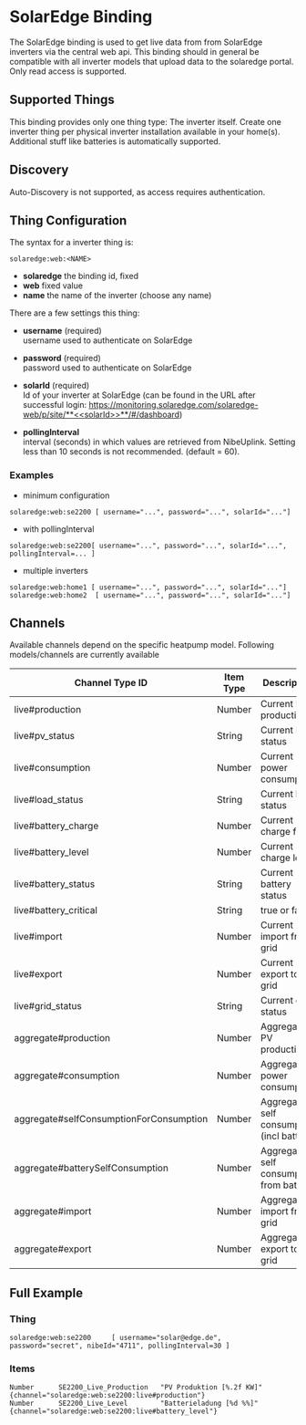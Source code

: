 # <bindingName> SolarEdge Binding

The SolarEdge binding is used to get live data from from SolarEdge inverters via the central web api. This binding should in general be compatible with all inverter models that upload data to the solaredge portal.
Only read access is supported.

## Supported Things

This binding provides only one thing type: The inverter itself. Create one inverter thing per physical inverter installation available in your home(s). Additional stuff like batteries is automatically supported.

## Discovery

Auto-Discovery is not supported, as access requires authentication.

## Thing Configuration

The syntax for a inverter thing is:

```
solaredge:web:<NAME>
```

- **solaredge** the binding id, fixed
- **web** fixed value
- **name** the name of the inverter (choose any name)

There are a few settings this thing:

- **username** (required)  
username used to authenticate on SolarEdge

- **password** (required)  
password used to authenticate on SolarEdge

- **solarId** (required)  
Id of your inverter at SolarEdge (can be found in the URL after successful login: https://monitoring.solaredge.com/solaredge-web/p/site/**<<solarId>>**/#/dashboard)

- **pollingInterval**  
interval (seconds) in which values are retrieved from NibeUplink. Setting less than 10 seconds is not recommended. (default = 60). 

### Examples

- minimum configuration

```
solaredge:web:se2200 [ username="...", password="...", solarId="..."]
```

- with pollingInterval

```
solaredge:web:se2200[ username="...", password="...", solarId="...", pollingInterval=... ]
```

- multiple inverters

```
solaredge:web:home1 [ username="...", password="...", solarId="..."]
solaredge:web:home2  [ username="...", password="...", solarId="..."]
```

## Channels

Available channels depend on the specific heatpump model. Following models/channels are currently available

| Channel Type ID                          | Item Type    | Description                                |
|------------------------------------------|--------------|--------------------------------------------|
| live#production                          | Number       | Current PV production                      |
| live#pv_status                           | String       | Current PV status                          |
| live#consumption                         | Number       | Current power consumption                  |
| live#load_status                         | String       | Current load status                        |
| live#battery_charge                      | Number       | Current charge flow                        |
| live#battery_level                       | Number       | Current charge level                       |
| live#battery_status                      | String       | Current battery status                     |
| live#battery_critical                    | String       | true or false                              |
| live#import                              | Number       | Current import from grid                   |
| live#export                              | Number       | Current export to grid                     |
| live#grid_status                         | String       | Current grid status                        |
| aggregate#production                     | Number       | Aggregate PV production                    |
| aggregate#consumption                    | Number       | Aggregate power consumption                |
| aggregate#selfConsumptionForConsumption  | Number       | Aggregate self consumption (incl battery)  |
| aggregate#batterySelfConsumption         | Number       | Aggregate self consumption from battery    |
| aggregate#import                         | Number       | Aggregate import from grid                 |
| aggregate#export                         | Number       | Aggregate export to grid                   |


## Full Example

### Thing

```
solaredge:web:se2200     [ username="solar@edge.de", password="secret", nibeId="4711", pollingInterval=30 ]
```

### Items

```
Number      SE2200_Live_Production   "PV Produktion [%.2f KW]"                {channel="solaredge:web:se2200:live#production"}
Number      SE2200_Live_Level        "Batterieladung [%d %%]"                 {channel="solaredge:web:se2200:live#battery_level"}
```
